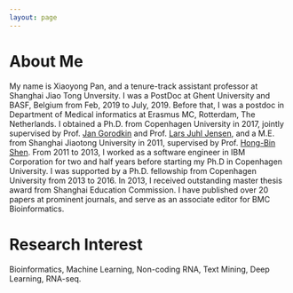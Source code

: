 ```yaml
---
layout: page
---
```


# About Me

My name is Xiaoyong Pan, and a tenure-track assistant professor at Shanghai Jiao Tong Unversity. I was a PostDoc at Ghent University and BASF, Belgium from Feb, 2019 to July, 2019. Before that, I was a postdoc in Department of Medical informatics at Erasmus MC, Rotterdam, The Netherlands.
I obtained a Ph.D. from Copenhagen University in 2017, jointly supervised by Prof. <a href="https://rth.dk/~gorodkin/">Jan Gorodkin</a> and Prof. <a href="https://jensenlab.org">Lars Juhl Jensen</a>, and a M.E. from Shanghai Jiaotong University in 2011, supervised by Prof. <a href="http://www.csbio.sjtu.edu.cn">Hong-Bin Shen</a>. From 2011 to 2013, I worked as a 
software engineer in IBM Corporation for two and half years before starting my Ph.D in Copenhagen University. I was supported by a Ph.D. fellowship from Copenhagen University from 2013 to 2016.
In 2013, I received outstanding master thesis award from Shanghai Education Commission. I have published over 20 papers at prominent journals, and serve as an associate editor for BMC Bioinformatics.
<br>
# Research Interest

Bioinformatics, Machine Learning, Non-coding RNA, Text Mining, Deep Learning, RNA-seq. 



